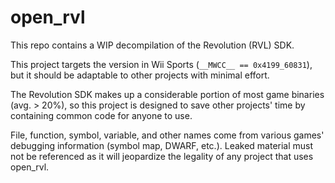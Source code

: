 # open_rvl
 This repo contains a WIP decompilation of the Revolution (RVL) SDK.  

 This project targets the version in Wii Sports (`__MWCC__ == 0x4199_60831`), but it should be adaptable to other projects with minimal effort.  

 The Revolution SDK makes up a considerable portion of most game binaries (avg. > 20%), so this project is designed to save other projects' time by containing common code for anyone to use.  

 File, function, symbol, variable, and other names come from various games' debugging information (symbol map, DWARF, etc.). Leaked material must not be referenced as it will jeopardize the legality of any project that uses open_rvl.  
